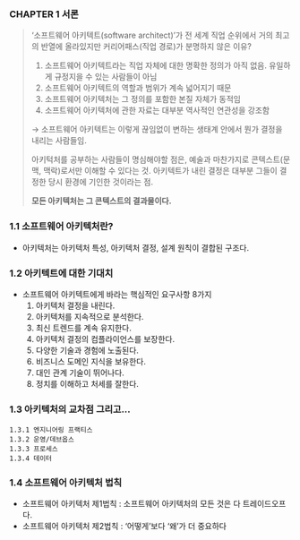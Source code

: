 ### CHAPTER 1 서론

> ‘소프트웨어 아키텍트(software architect)’가 전 세계 직업 순위에서 거의 최고의 반열에 올라있지만 커리어패스(직업 경로)가 분명하지 않은 이유?
>
> 1. 소프트웨어 아키텍트라는 직업 자체에 대한 명확한 정의가 아직 없음. 유일하게 규정지을 수 있는 사람들이 아님
> 2. 소프트웨어 아키텍트의 역할과 범위가 계속 넓어지기 때문
> 3. 소프트웨어 아키텍처는 그 정의를 포함한 본질 자체가 동적임
> 4. 소프트웨어 아키텍처에 관한 자료는 대부분 역사적인 연관성을 강조함
>
> → 소프트웨어 아키텍트는 이렇게 끊임없이 변하는 생태계 안에서 뭔가 결정을 내리는 사람들임.
>
> 아키턱처를 공부하는 사람들이 명심해야할 점은, 예술과 마찬가지로 콘텍스트(문맥, 맥락)로서만 이해할 수 있다는 것. 아키텍트가 내린 결정은 대부분 그들이 결정한 당시 환경에 기인한 것이라는 점.
>
> **모든 아키텍처는 그 콘텍스트의 결과물이다.**

### 1.1 소프트웨어 아키텍처란?

- 아키텍처는 아키텍처 특성, 아키텍처 결정, 설계 원칙이 결합된 구조다.

### 1.2 아키텍트에 대한 기대치

- 소프트웨어 아키텍트에게 바라는 핵심적인 요구사항 8가지
  1. 아키텍처 결정을 내린다.
  2. 아키텍처를 지속적으로 분석한다.
  3. 최신 트렌드를 계속 유지한다.
  4. 아키텍처 결정의 컴플라이언스를 보장한다.
  5. 다양한 기술과 경험에 노출된다.
  6. 비즈니스 도메인 지식을 보유한다.
  7. 대인 관계 기술이 뛰어나다.
  8. 정치를 이해하고 처세를 잘한다.

### 1.3 아키텍처의 교차점 그리고...

    1.3.1 엔지니어링 프랙티스
    1.3.2 운영/데브옵스
    1.3.3 프로세스
    1.3.4 데이터

### 1.4 소프트웨어 아키텍처 법칙

- 소프트웨어 아키텍처 제1법칙
  : 소프트웨어 아키텍처의 모든 것은 다 트레이드오프다.
- 소프트웨어 아키텍처 제2법칙
  : ‘어떻게’보다 ‘왜’가 더 중요하다
